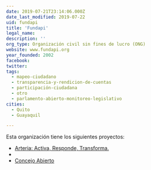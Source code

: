 ```yaml
---
date: 2019-07-21T23:14:06.000Z
date_last_modified: 2019-07-22
uid: fundapi
title: 'Fundapi'
legal_name: 
description: ''
org_type: Organización civil sin fines de lucro (ONG)
website: www.fundapi.org
year_founded: 2002
facebook: 
twitter: 
tags:
  - mapeo-ciudadano
  - transparencia-y-rendicion-de-cuentas
  - participación-ciudadana
  - otro
  - parlamento-abierto-monitoreo-legislativo
cities: 
  - Quito
  - Guayaquil

---
```


Esta organización tiene los siguientes proyectos:

- [Arteria: Activa, Responde, Transforma.](/proyectos/arteria-activa-responde-transforma)
- [](/proyectos/)
- [Concejo Abierto](/proyectos/concejo-abierto)
